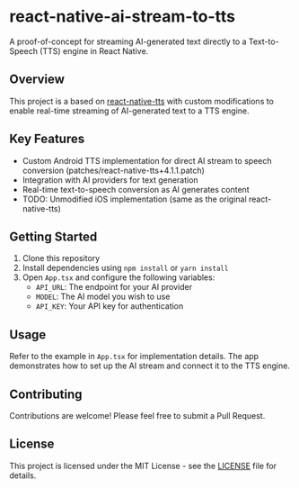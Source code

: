 # react-native-ai-stream-to-tts

A proof-of-concept for streaming AI-generated text directly to a Text-to-Speech (TTS) engine in React Native.

## Overview

This project is a based on [react-native-tts](https://github.com/ak1394/react-native-tts) with custom modifications to enable real-time streaming of AI-generated text to a TTS engine.

## Key Features

- Custom Android TTS implementation for direct AI stream to speech conversion (patches/react-native-tts+4.1.1.patch)
- Integration with AI providers for text generation
- Real-time text-to-speech conversion as AI generates content
- TODO: Unmodified iOS implementation (same as the original react-native-tts)

## Getting Started

1. Clone this repository
2. Install dependencies using `npm install` or `yarn install`
3. Open `App.tsx` and configure the following variables:
   - `API_URL`: The endpoint for your AI provider
   - `MODEL`: The AI model you wish to use
   - `API_KEY`: Your API key for authentication

## Usage

Refer to the example in `App.tsx` for implementation details. The app demonstrates how to set up the AI stream and connect it to the TTS engine.

## Contributing

Contributions are welcome! Please feel free to submit a Pull Request.

## License

This project is licensed under the MIT License - see the [LICENSE](LICENSE) file for details.